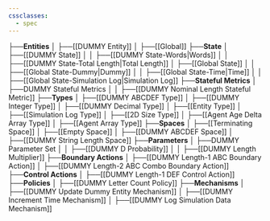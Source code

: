 ```yaml
---
cssclasses:
  - spec
---
```


├──**Entities**
│   ├──[[DUMMY Entity]]
│   ├──[[Global]]
├──**State**
│   ├──[[DUMMY State]]
│   │   ├──[[DUMMY State-Words\|Words]]
│   │   ├──[[DUMMY State-Total Length\|Total Length]]
│   ├──[[Global State]]
│   │   ├──[[Global State-Dummy\|Dummy]]
│   │   ├──[[Global State-Time\|Time]]
│   │   ├──[[Global State-Simulation Log\|Simulation Log]]
├──**Stateful Metrics**
│   ├──DUMMY Stateful Metrics
│   │   ├──[[DUMMY Nominal Length Stateful Metric]]
├──**Types**
│   ├──[[DUMMY ABCDEF Type]]
│   ├──[[DUMMY Integer Type]]
│   ├──[[DUMMY Decimal Type]]
│   ├──[[Entity Type]]
│   ├──[[Simulation Log Type]]
│   ├──[[2D Size Type]]
│   ├──[[Agent Age Delta Array Type]]
│   ├──[[Agent Array Type]]
├──**Spaces**
│   ├──[[Terminating Space]]
│   ├──[[Empty Space]]
│   ├──[[DUMMY ABCDEF Space]]
│   ├──[[DUMMY String Length Space]]
├──**Parameters**
│   ├──DUMMY Parameter Set
│   │   ├──[[DUMMY D Probability]]
│   │   ├──[[DUMMY Length Multiplier]]
├──**Boundary Actions**
│   ├──[[DUMMY Length-1 ABC Boundary Action]]
│   ├──[[DUMMY Length-2 ABC Combo Boundary Action]]
├──**Control Actions**
│   ├──[[DUMMY Length-1 DEF Control Action]]
├──**Policies**
│   ├──[[DUMMY Letter Count Policy]]
├──**Mechanisms**
│   ├──[[DUMMY Update Dummy Entity Mechanism]]
│   ├──[[DUMMY Increment Time Mechanism]]
│   ├──[[DUMMY Log Simulation Data Mechanism]]
